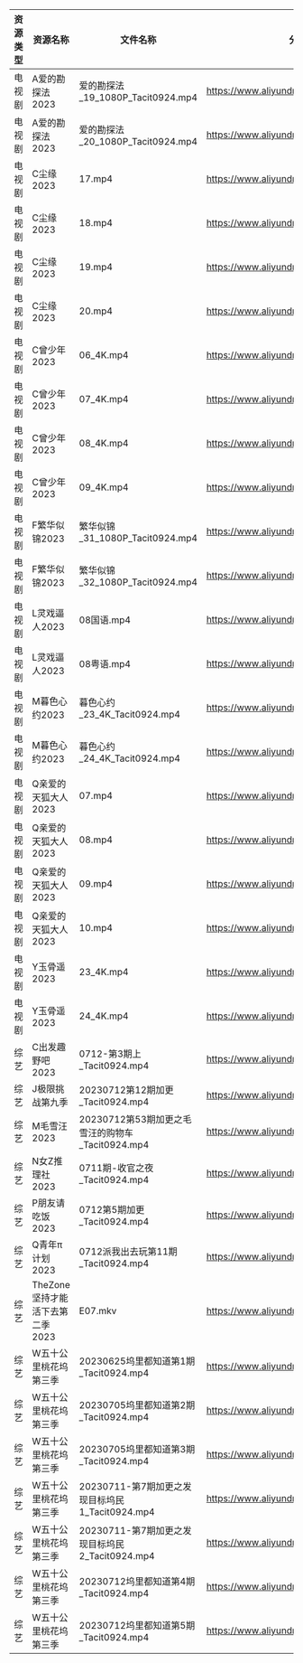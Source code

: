 | 资源类型 | 资源名称                  | 文件名称                                 | 分享链接                                      | 更新时间       |
| ---- | --------------------- | ------------------------------------ | ----------------------------------------- | ---------- |
| 电视剧  | A爱的勘探法2023            | 爱的勘探法_19_1080P_Tacit0924.mp4         | https://www.aliyundrive.com/s/RWWju1Xbxu6 | 2023-07-13 |
| 电视剧  | A爱的勘探法2023            | 爱的勘探法_20_1080P_Tacit0924.mp4         | https://www.aliyundrive.com/s/RWWju1Xbxu6 | 2023-07-13 |
| 电视剧  | C尘缘2023               | 17.mp4                               | https://www.aliyundrive.com/s/yWHajFwVrtP | 2023-07-13 |
| 电视剧  | C尘缘2023               | 18.mp4                               | https://www.aliyundrive.com/s/yWHajFwVrtP | 2023-07-13 |
| 电视剧  | C尘缘2023               | 19.mp4                               | https://www.aliyundrive.com/s/yWHajFwVrtP | 2023-07-13 |
| 电视剧  | C尘缘2023               | 20.mp4                               | https://www.aliyundrive.com/s/yWHajFwVrtP | 2023-07-13 |
| 电视剧  | C曾少年2023              | 06_4K.mp4                            | https://www.aliyundrive.com/s/FUrABu9z5Bh | 2023-07-13 |
| 电视剧  | C曾少年2023              | 07_4K.mp4                            | https://www.aliyundrive.com/s/FUrABu9z5Bh | 2023-07-13 |
| 电视剧  | C曾少年2023              | 08_4K.mp4                            | https://www.aliyundrive.com/s/FUrABu9z5Bh | 2023-07-13 |
| 电视剧  | C曾少年2023              | 09_4K.mp4                            | https://www.aliyundrive.com/s/FUrABu9z5Bh | 2023-07-13 |
| 电视剧  | F繁华似锦2023             | 繁华似锦_31_1080P_Tacit0924.mp4          | https://www.aliyundrive.com/s/nfqRpmX9zDs | 2023-07-13 |
| 电视剧  | F繁华似锦2023             | 繁华似锦_32_1080P_Tacit0924.mp4          | https://www.aliyundrive.com/s/nfqRpmX9zDs | 2023-07-13 |
| 电视剧  | L灵戏逼人2023             | 08国语.mp4                             | https://www.aliyundrive.com/s/5UduQoDNUX4 | 2023-07-13 |
| 电视剧  | L灵戏逼人2023             | 08粤语.mp4                             | https://www.aliyundrive.com/s/5UduQoDNUX4 | 2023-07-13 |
| 电视剧  | M暮色心约2023             | 暮色心约_23_4K_Tacit0924.mp4             | https://www.aliyundrive.com/s/gNn3Shydkm6 | 2023-07-13 |
| 电视剧  | M暮色心约2023             | 暮色心约_24_4K_Tacit0924.mp4             | https://www.aliyundrive.com/s/gNn3Shydkm6 | 2023-07-13 |
| 电视剧  | Q亲爱的天狐大人2023          | 07.mp4                               | https://www.aliyundrive.com/s/hEZjVJkT5bQ | 2023-07-13 |
| 电视剧  | Q亲爱的天狐大人2023          | 08.mp4                               | https://www.aliyundrive.com/s/hEZjVJkT5bQ | 2023-07-13 |
| 电视剧  | Q亲爱的天狐大人2023          | 09.mp4                               | https://www.aliyundrive.com/s/hEZjVJkT5bQ | 2023-07-13 |
| 电视剧  | Q亲爱的天狐大人2023          | 10.mp4                               | https://www.aliyundrive.com/s/hEZjVJkT5bQ | 2023-07-13 |
| 电视剧  | Y玉骨遥2023              | 23_4K.mp4                            | https://www.aliyundrive.com/s/6XUEY7X9nW2 | 2023-07-13 |
| 电视剧  | Y玉骨遥2023              | 24_4K.mp4                            | https://www.aliyundrive.com/s/6XUEY7X9nW2 | 2023-07-13 |
| 综艺   | C出发趣野吧2023            | 0712-第3期上_Tacit0924.mp4              | https://www.aliyundrive.com/s/6vvnHUfoaEK | 2023-07-13 |
| 综艺   | J极限挑战第九季              | 20230712第12期加更_Tacit0924.mp4         | https://www.aliyundrive.com/s/bs3kspWT7LF | 2023-07-13 |
| 综艺   | M毛雪汪2023              | 20230712第53期加更之毛雪汪的购物车_Tacit0924.mp4 | https://www.aliyundrive.com/s/asPqfgPRqAg | 2023-07-13 |
| 综艺   | N女Z推理社2023            | 0711期-收官之夜_Tacit0924.mp4             | https://www.aliyundrive.com/s/RA6dKYNxzLz | 2023-07-13 |
| 综艺   | P朋友请吃饭2023            | 0712第5期加更_Tacit0924.mp4              | https://www.aliyundrive.com/s/A2Z3HKrT65s | 2023-07-13 |
| 综艺   | Q青年π计划2023            | 0712派我出去玩第11期_Tacit0924.mp4          | https://www.aliyundrive.com/s/PReFQ8C6eAn | 2023-07-13 |
| 综艺   | TheZone坚持才能活下去第二季2023 | E07.mkv                              | https://www.aliyundrive.com/s/hCogoJdLT6r | 2023-07-13 |
| 综艺   | W五十公里桃花坞第三季           | 20230625坞里都知道第1期_Tacit0924.mp4       | https://www.aliyundrive.com/s/UM8vBhV25fT | 2023-07-13 |
| 综艺   | W五十公里桃花坞第三季           | 20230705坞里都知道第2期_Tacit0924.mp4       | https://www.aliyundrive.com/s/UM8vBhV25fT | 2023-07-13 |
| 综艺   | W五十公里桃花坞第三季           | 20230705坞里都知道第3期_Tacit0924.mp4       | https://www.aliyundrive.com/s/UM8vBhV25fT | 2023-07-13 |
| 综艺   | W五十公里桃花坞第三季           | 20230711-第7期加更之发现目标坞民1_Tacit0924.mp4 | https://www.aliyundrive.com/s/UM8vBhV25fT | 2023-07-13 |
| 综艺   | W五十公里桃花坞第三季           | 20230711-第7期加更之发现目标坞民2_Tacit0924.mp4 | https://www.aliyundrive.com/s/UM8vBhV25fT | 2023-07-13 |
| 综艺   | W五十公里桃花坞第三季           | 20230712坞里都知道第4期_Tacit0924.mp4       | https://www.aliyundrive.com/s/UM8vBhV25fT | 2023-07-13 |
| 综艺   | W五十公里桃花坞第三季           | 20230712坞里都知道第5期_Tacit0924.mp4       | https://www.aliyundrive.com/s/UM8vBhV25fT | 2023-07-13 |
